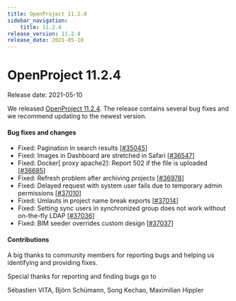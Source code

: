 ```yaml
---
title: OpenProject 11.2.4
sidebar_navigation:
    title: 11.2.4
release_version: 11.2.4
release_date: 2021-05-10
---
```


# OpenProject 11.2.4

Release date: 2021-05-10

We released [OpenProject 11.2.4](https://community.openproject.org/versions/1476).
The release contains several bug fixes and we recommend updating to the newest version.

<!--more-->
#### Bug fixes and changes

- Fixed: Pagination in search results \[[#35045](https://community.openproject.org/wp/35045)\]
- Fixed: Images in Dashboard are stretched in Safari  \[[#36547](https://community.openproject.org/wp/36547)\]
- Fixed: Docker[ proxy apache2]: Report 502 if the file is uploaded  \[[#36685](https://community.openproject.org/wp/36685)\]
- Fixed: Refresh problem after archiving projects \[[#36978](https://community.openproject.org/wp/36978)\]
- Fixed: Delayed request with system user fails due to temporary admin permissions \[[#37010](https://community.openproject.org/wp/37010)\]
- Fixed: Umlauts in project name break exports \[[#37014](https://community.openproject.org/wp/37014)\]
- Fixed: Setting sync users in synchronized group does not work without on-the-fly LDAP \[[#37036](https://community.openproject.org/wp/37036)\]
- Fixed: BIM seeder overrides custom design \[[#37037](https://community.openproject.org/wp/37037)\]

#### Contributions
A big thanks to community members for reporting bugs and helping us identifying and providing fixes.

Special thanks for reporting and finding bugs go to

Sébastien VITA, Björn Schümann, Song Kechao, Maximilian Hippler
